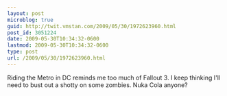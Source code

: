 ```yaml
---
layout: post
microblog: true
guid: http://twit.vmstan.com/2009/05/30/1972623960.html
post_id: 3051224
date: 2009-05-30T10:34:32-0600
lastmod: 2009-05-30T10:34:32-0600
type: post
url: /2009/05/30/1972623960.html
---
```

Riding the Metro in DC reminds me too much of Fallout 3. I keep thinking I'll need to bust out a shotty on some zombies. Nuka Cola anyone?
